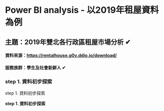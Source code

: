 # Power BI analysis - 以2019年租屋資料為例
## 主題：2019年雙北各行政區租屋市場分析 ✔
#### 資料來源：https://rentalhouse.g0v.ddio.io/download/
#### 服務族群：學生及社會新鮮人 ✔
### step 1. 資料初步探索
step 1. 資料初步探索

**step 1. 資料初步探索**


